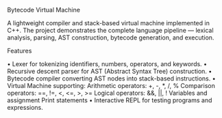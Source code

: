 Bytecode Virtual Machine

A lightweight compiler and stack-based virtual machine implemented in C++. The project demonstrates the complete language pipeline — lexical analysis, parsing, AST construction, bytecode generation, and execution.


Features

• Lexer for tokenizing identifiers, numbers, operators, and keywords.
• Recursive descent parser for AST (Abstract Syntax Tree) construction.
• Bytecode compiler converting AST nodes into stack-based instructions.
• Virtual Machine supporting:
    Arithmetic operators: +, -, *, /, %
    Comparison operators: ==, !=, <, <=, >, >=
    Logical operators: &&, ||, !
    Variables and assignment
    Print statements
• Interactive REPL for testing programs and expressions.


